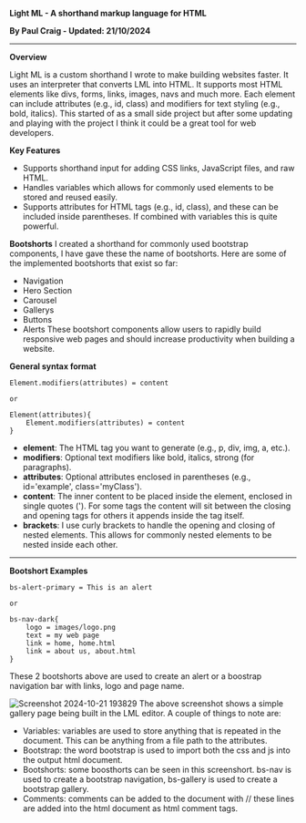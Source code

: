 **Light ML - A shorthand markup language for HTML**  

**By Paul Craig - Updated: 21/10/2024**  

<hr>

**Overview** 

Light ML is a custom shorthand I wrote to make building websites faster. It uses an interpreter that converts LML into HTML. It supports most HTML elements like divs, forms, links, images, navs and much more. Each element can include attributes (e.g., id, class) and modifiers for text styling (e.g., bold, italics). This started of as a small side project but after some updating and playing with the project I think it could be a great tool for web developers.

**Key Features** 
- Supports shorthand input for adding CSS links, JavaScript files, and raw HTML. 
- Handles variables which allows for commonly used elements to be stored and reused easily.
- Supports attributes for HTML tags (e.g., id, class), and these can be included inside parentheses. If combined with variables this is quite powerful.

**Bootshorts**
I created a shorthand for commonly used bootstrap components, I have gave these the name of bootshorts. Here are some of the implemented bootshorts that exist so far:
- Navigation
- Hero Section
- Carousel
- Gallerys
- Buttons
- Alerts
These bootshort components allow users to rapidly build responsive web pages and should increase productivity when building a website.

**General syntax format**
```LightML
Element.modifiers(attributes) = content

or

Element(attributes){
    Element.modifiers(attributes) = content
}
```
- **element**: The HTML tag you want to generate (e.g., p, div, img, a, etc.). 
- **modifiers**: Optional text modifiers like bold, italics, strong (for paragraphs). 
- **attributes**: Optional attributes enclosed in parentheses (e.g., id='example', class='myClass'). 
- **content**: The inner content to be placed inside the element, enclosed in single quotes ('). For some tags the content will sit between the closing and opening tags for others it appends inside the tag itself.
- **brackets**: I use curly brackets to handle the opening and closing of nested elements. This allows for commonly nested elements to be nested inside each other.
<hr>

**Bootshort Examples**
```LightML
bs-alert-primary = This is an alert

or

bs-nav-dark{
    logo = images/logo.png
    text = my web page
    link = home, home.html
    link = about us, about.html
}
```
These 2 bootshorts above are used to create an alert or a boostrap navigation bar with links, logo and page name.

![Screenshot 2024-10-21 193829](https://github.com/user-attachments/assets/0aa1afff-276c-4551-a0d3-ebbfe828fb7f)
The above screenshot shows a simple gallery page being built in the LML editor. A couple of things to note are:
- Variables: variables are used to store anything that is repeated in the document. This can be anything from a file path to the attributes.
- Bootstrap: the word bootstrap is used to import both the css and js into the output html document.
- Bootshorts: some boosthorts can be seen in this screenshort. bs-nav is used to create a bootstrap navigation, bs-gallery is used to create a bootstrap gallery.
- Comments: comments can be added to the document with // these lines are added into the html document as html comment tags.
